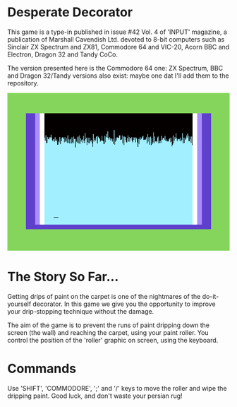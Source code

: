 # Desperate Decorator

This game is a type-in published in issue #42 Vol. 4 of 'INPUT' magazine, a publication of Marshall Cavendish Ltd. devoted to 8-bit computers such as Sinclair ZX Spectrum and ZX81, Commodore 64 and VIC-20, Acorn BBC and Electron, Dragon 32 and Tandy CoCo.

The version presented here is the Commodore 64 one: ZX Spectrum, BBC and Dragon 32/Tandy versions also exist: maybe one dat I'll add them to the repository.

![alt text](Desperate_Decorator_Screenshot.png "Desperate Decorator for Commodore 64")

# The Story So Far...

Getting drips of paint on the carpet is one of the nightmares of the do-it-yourself decorator. In this game we give you the opportunity to improve your drip-stopping technique without the damage.

The aim of the game is to prevent the runs of paint dripping down the screen (the wall) and reaching the carpet, using your paint roller. You control the position of the 'roller' graphic on screen, using the keyboard.

# Commands

Use 'SHIFT', 'COMMODORE', ';' and '/' keys to move the roller and wipe the dripping paint. Good luck, and don't waste your persian rug!

